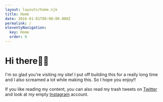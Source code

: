 ```yaml
---
layout: layouts/home.njk
title: Home
date: 2016-01-01T00:00:00.000Z
permalink: /
eleventyNavigation:
  key: Home
  order: 0
---
```


# Hi there👋🏾

I'm so glad you're visiting my site! I put off building this for a really long time and I also screamed a lot while making this. So I hope you enjoy!!

If you like reading my content, you can also read my trash tweets on [Twitter](https://twitter.com/ceeoreo_) and look at my empty [Instagram](https://instagram.com/ceora.digital) account.

